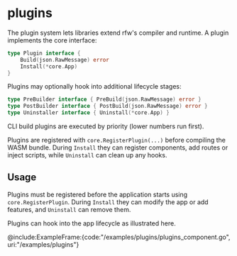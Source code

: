 # plugins

The plugin system lets libraries extend rfw's compiler and runtime. A
plugin implements the core interface:

```go
type Plugin interface {
    Build(json.RawMessage) error
    Install(*core.App)
}
```

Plugins may optionally hook into additional lifecycle stages:

```go
type PreBuilder interface { PreBuild(json.RawMessage) error }
type PostBuilder interface { PostBuild(json.RawMessage) error }
type Uninstaller interface { Uninstall(*core.App) }
```

CLI build plugins are executed by priority (lower numbers run first).

Plugins are registered with `core.RegisterPlugin(...)` before compiling the WASM
bundle. During `Install` they can register components, add routes or inject
scripts, while `Uninstall` can clean up any hooks.

## Usage

Plugins must be registered before the application starts using
`core.RegisterPlugin`. During `Install` they can modify the app or add
features, and `Uninstall` can remove them.

Plugins can hook into the app lifecycle as illustrated here.

@include:ExampleFrame:{code:"/examples/plugins/plugins_component.go", uri:"/examples/plugins"}
